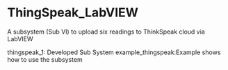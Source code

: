 # ThingSpeak_LabVIEW
A subsystem (Sub VI) to upload six readings to ThinkSpeak cloud via LabVIEW

thingspeak_1: Developed Sub System 
example_thingspeak:Example shows how to use the subsystem 
